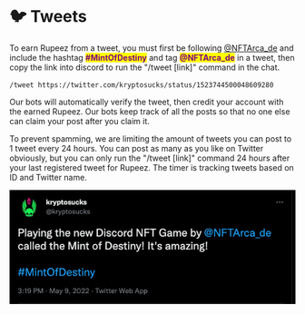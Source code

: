 # 🐦 Tweets

To earn Rupeez from a tweet, you must first be following [@NFTArca\_de](https://twitter.com/nftarca\_de) and include the hashtag <mark style="color:purple;">**#MintOfDestiny**</mark> and tag <mark style="color:purple;">**@NFTArca\_de**</mark> in a tweet, then copy the link into discord to run the "/tweet \[link]" command in the chat.

```
/tweet https://twitter.com/kryptosucks/status/1523744500048609280
```

Our bots will automatically verify the tweet, then credit your account with the earned Rupeez. Our bots keep track of all the posts so that no one else can claim your post after you claim it.

To prevent spamming, we are limiting the amount of tweets you can post to 1 tweet every 24 hours. You can post as many as you like on Twitter obviously, but you can only run the "/tweet \[link]" command 24 hours after your last registered tweet for Rupeez. The timer is tracking tweets based on ID and Twitter name.

![Sample Tweet](<../../.gitbook/assets/image (4) (1) (1) (1).png>)

##
